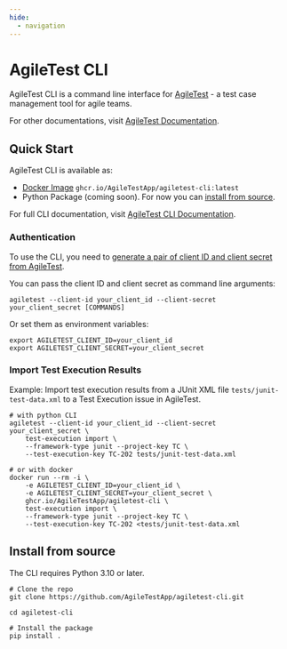 ```yaml
---
hide:
  - navigation
---
```


# AgileTest CLI

AgileTest CLI is a command line interface for [AgileTest](https://agiletest.app) - a test case management tool for agile teams.

For other documentations, visit [AgileTest Documentation](https://docs.devsamurai.com/agiletest).

## Quick Start

AgileTest CLI is available as:

* [Docker Image](https://github.com/AgileTestApp/agiletest-cli/pkgs/container/agiletest-cli) `ghcr.io/AgileTestApp/agiletest-cli:latest`
* Python Package (coming soon). For now you can [install from source](#install-from-source).

For full CLI documentation, visit [AgileTest CLI Documentation](cli.md).

### Authentication

To use the CLI, you need to [generate a pair of client ID and client secret from AgileTest](https://docs.devsamurai.com/agiletest/access-api-documentation).

You can pass the client ID and client secret as command line arguments:

```shell
agiletest --client-id your_client_id --client-secret your_client_secret [COMMANDS]
```

Or set them as environment variables:

```shell
export AGILETEST_CLIENT_ID=your_client_id
export AGILETEST_CLIENT_SECRET=your_client_secret
```

### Import Test Execution Results

Example: Import test execution results from a JUnit XML file `tests/junit-test-data.xml`
to a Test Execution issue in AgileTest.

```shell
# with python CLI
agiletest --client-id your_client_id --client-secret your_client_secret \
    test-execution import \
    --framework-type junit --project-key TC \
    --test-execution-key TC-202 tests/junit-test-data.xml

# or with docker
docker run --rm -i \
    -e AGILETEST_CLIENT_ID=your_client_id \
    -e AGILETEST_CLIENT_SECRET=your_client_secret \
    ghcr.io/AgileTestApp/agiletest-cli \
    test-execution import \
    --framework-type junit --project-key TC \
    --test-execution-key TC-202 <tests/junit-test-data.xml
```

## Install from source

The CLI requires Python 3.10 or later.

```shell
# Clone the repo
git clone https://github.com/AgileTestApp/agiletest-cli.git

cd agiletest-cli

# Install the package
pip install .
```
